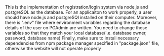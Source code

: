 This is the implementation of registration/login system via node.js and postgreSQL as the database.
For an applicaiton to work properly, a user should have node.js and postgreSQl installed on their computer.
Moreover, there is ".env" file where environment variables regarding the database details of the user on PGAdmin are written.
You need to change those variables so that they match your local database(i.e. database owner, password, database name) 
Finally, make sure to install necessary dependencies from npm package manager specified in "package.json" file, otherwise the website will not operate properly

